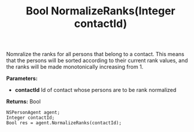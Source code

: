 ﻿---
uid: crmscript_ref_NSPersonAgent_NormalizeRanks
title: Bool NormalizeRanks(Integer contactId)
intellisense: NSPersonAgent.NormalizeRanks
keywords: NSPersonAgent, NormalizeRanks
so.topic: reference
---

Nomralize the ranks for all persons that belong to a contact. This means that the persons will be sorted according to their current rank values, and the ranks will be made monotonically increasing from 1.

**Parameters:**
 - **contactId** Id of contact whose persons are to be rank normalized

**Returns:** Bool

```crmscript
NSPersonAgent agent;
Integer contactId;
Bool res = agent.NormalizeRanks(contactId);
```

